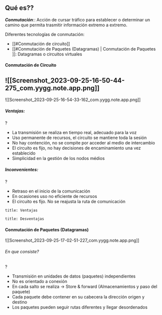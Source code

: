 ## Qué es??
***Conmutación***:: Acción de cursar tráfico para establecer o determinar un camino que permita trasmitir información extremo a extremo.

Diferentes tecnologías de conmutación:
- [[#Conmutación de circuito]]
- [[#Conmutación de Paquetes (Datagramas) | Conmutación de Paquetes ]]: Datagramas o circuitos virtuales

#### Conmutación de Circuito
![[Screenshot_2023-09-25-16-50-44-275_com.yygg.note.app.png]]
-------------------------------------------------
![[Screenshot_2023-09-25-16-54-33-162_com.yygg.note.app.png]]
##### Ventajas:
?
- La transmisión se realiza en tiempo real, adecuado para la voz
- Uso permanente de recursos, el circuito se mantiene toda la sesión
- No hay contención, no se compite por acceder al medio de intercambio
- El circuito es fijo, no hay decisiones de encaminamiento una vez establecido
- Simplicidad en la gestión de los nodos médios

##### Inconvenientes:
?
- Retraso en el inicio de la comunicación
- En ocasiones uso no eficiente de recursos
- El circuito es fijo. No se reajusta la ruta de comunicación

```ad-done
title: Ventajas
```

```ad-error
title: Desventajas
```

#### Conmutación de Paquetes (Datagramas)
![[Screenshot_2023-09-25-17-02-51-227_com.yygg.note.app.png]]
###### En que consiste?
?
- Transmisión en unidades de datos (paquetes) independientes
- No es orientado a conexión
- En cada salto se realiza -> Store & forward (Almacenamientos y paso del paquete)
- Cada paquete debe contener en su cabecera la dirección origen y destino
- Los paquetes pueden seguir rutas diferentes y llegar desordenados